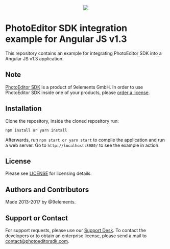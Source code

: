 <p align="center">
  <img src="http://static.photoeditorsdk.com/logo.png" />
</p>

# PhotoEditor SDK integration example for Angular JS v1.3

This repository contains an example for integrating PhotoEditor SDK into a Angular JS v1.3 application.

## Note

[PhotoEditor SDK](https://www.photoeditorsdk.com/?utm_campaign=Projects&utm_source=Github&utm_medium=Side_Projects&utm_content=Angular-v1.3-Demo)
is a product of 9elements GmbH. In order to use PhotoEditor SDK inside one of your products, please
[order a license](https://www.photoeditorsdk.com/pricing#contact/?utm_campaign=Projects&utm_source=Github&utm_medium=Side_Projects&utm_content=Angular-v1.3-Demo).

## Installation

Clone the repository, inside the cloned repository run:

`npm install or yarn install`


Afterwards, run `npm start or yarn start` to compile the application and run a web server. Go to
`http://localhost:8080/` to see the example in action.

## License

Please see [LICENSE](LICENSE.md) for licensing details.

## Authors and Contributors

Made 2013-2017 by @9elements.

## Support or Contact

For support requests, please use our [Support Desk](https://support.photoeditorsdk.com). To contact
the developers or to obtain an enterprise license, please send a mail to contact@photoeditorsdk.com.
